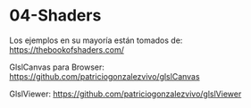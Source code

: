 # 04-Shaders

Los ejemplos en su mayoría están tomados de: https://thebookofshaders.com/

GlslCanvas para Browser: https://github.com/patriciogonzalezvivo/glslCanvas

GlslViewer: https://github.com/patriciogonzalezvivo/glslViewer

